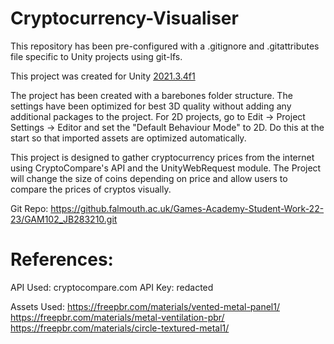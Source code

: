 # Cryptocurrency-Visualiser


This repository has been pre-configured with a .gitignore and .gitattributes file specific to Unity projects using git-lfs. 

This project was created for Unity [2021.3.4f1](https://unity3d.com/get-unity/download/archive)

The project has been created with a barebones folder structure.  The settings have been optimized for best 3D quality without adding any additional packages to the project.
For 2D projects, go to Edit -> Project Settings -> Editor and set the "Default Behaviour Mode" to 2D.  Do this at the start so that imported assets are optimized automatically.

This project is designed to gather cryptocurrency prices from the internet using CryptoCompare's API and the UnityWebRequest module.
The Project will change the size of coins depending on price and allow users to compare the prices of cryptos visually.

Git Repo: https://github.falmouth.ac.uk/Games-Academy-Student-Work-22-23/GAM102_JB283210.git

# References:
API Used: cryptocompare.com
API Key: redacted

Assets Used:
https://freepbr.com/materials/vented-metal-panel1/
https://freepbr.com/materials/metal-ventilation-pbr/
https://freepbr.com/materials/circle-textured-metal1/

